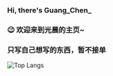 ### Hi, there's Guang_Chen_ 

### 😉 欢迎来到光晨的主页~

### 只写自己想写的东西，暂不接单

![Top Langs](https://github-status.msdnicrosoft.cn/api/top-langs/?username=GuangChen2333&layout=compact&hide_border=true&hide=html,css)
